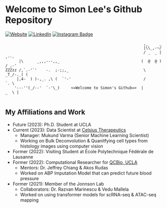 # Welcome to Simon Lee's Github Repository

[![Website](https://img.shields.io/badge/simonlee711.github.io-informational?style=flat-square&logo=jekyll&logoColor=white)](https://simonlee711.github.io/about/)
[![LinkedIn](https://img.shields.io/badge/LinkedIn-simonlee-informational?style=flat-square&logo=linkedin&logoColor=white)](https://www.linkedin.com/in/simon-lee-307ba4172/)
[![Instagram Badge](https://img.shields.io/badge/-simonlee.a-blue?style=flat-square&logo=instagram&logoColor=white&link=https://www.instagram.com/simonlee.a/)](https://www.instagram.com/simonlee.a/)

```
                                                             ,_     _
                                                             |\\_,-~/
                                                             / _  _ |    ,--.
      |\      _,,,---,,_                                    (  @  @ )   / ,-'
ZZZzz /,`.-'`'    -.  ;-;;,_                                 \  _T_/-._( (
     |,4-  ) )-,_. ,\ (  `'-'                                /         `. \
    '---''(_/--'  `-'\_)     <=Welcome to Simon's Github=>  |         _  \ |
    

```
## My Affiliations and Work

- Future  (2023): Ph.D. Student at UCLA
- Current (2023): Data Scientist at [Celsius Therapeutics](https://celsiustx.com/)
  - Manager: Mukund Varma (Senior Machine Learning Scientist) 
  - Working on Bulk Deconvolution & Quanitfying cell types from histology images using computer vision
- Former  (2022): Visiting Student at École Polytechnique Fédérale de Lausanne
- Former  (2022): Computational Researcher for [QCBio, UCLA](https://sites.google.com/g.ucla.edu/2022-b-i-g-summer-students-dir/home)
  - Mentors: Dr. Jeffrey Chiang & Akos Rudas
  - Worked on ABP Imputation Model that can predict future blood pressure
- Former  (2021): Member of the Jonnson Lab
  - Collaborators: Dr. Razvan Marinescu & Vedu Mallela
  - Worked on using transformer models for scRNA-seq & ATAC-seq mapping
